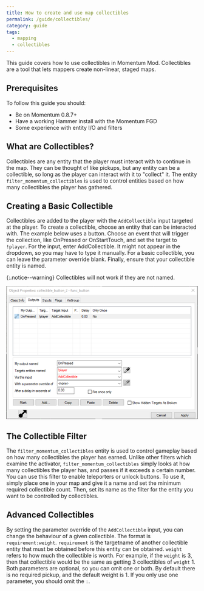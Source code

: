 ```yaml
---
title: How to create and use map collectibles
permalink: /guide/collectibles/
category: guide
tags:
  - mapping
  - collectibles
---
```


This guide covers how to use collectibles in Momentum Mod. Collectibles are a tool that lets mappers create non-linear, staged maps.

## Prerequisites
To follow this guide you should:
- Be on Momentum 0.8.7+
- Have a working Hammer install with the Momentum FGD
- Some experience with entity I/O and filters

## What are Collectibles?
Collectibles are any entity that the player must interact with to continue in the map. They can be thought of like pickups, but any entity can be a collectible, so long as the player can interact with it to "collect" it. The entity `filter_momentum_collectibles` is used to control entities based on how many collectibles the player has gathered.

## Creating a Basic Collectible
Collectibles are added to the player with the `AddCollectible` input targeted at the player. To create a collectible, choose an entity that can be interacted with. The example below uses a button. Choose an event that will trigger the collection, like OnPressed or OnStartTouch, and set the target to `!player`. For the input, enter AddCollectible. It might not appear in the dropdown, so you may have to type it manually. For a basic collectible, you can leave the parameter override blank. Finally, ensure that your collectible entity is named.

{:.notice--warning}
Collectibles will not work if they are not named.

![Example Button](/assets/images/collectibles_guide/button_collectible_io_1.png)

## The Collectible Filter
The `filter_momentum_collectibles` entity is used to control gameplay based on how many collectibles the player has earned. Unlike other filters which examine the activator, `filter_momentum_collectibles` simply looks at how many collectibles the player has, and passes if it exceeds a certain number. You can use this filter to enable teleporters or unlock buttons. To use it, simply place one in your map and give it a name and set the minimum required collectible count. Then, set its name as the filter for the entity you want to be controlled by collectibles.

## Advanced Collectibles
By setting the parameter override of the `AddCollectible` input, you can change the behaviour of a given collectible. The format is `requirement:weight`. `requirement` is the targetname of another collectible entity that must be obtained before this entity can be obtained. `weight` refers to how much the collectible is worth. For example, if the `weight` is 3, then that collectible would be the same as getting 3 collectibles of `weight` 1. Both parameters are optional, so you can omit one or both. By default there is no required pickup, and the default weight is 1. If you only use one parameter, you should omit the `:`.
